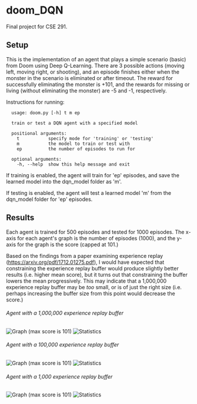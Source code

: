 # doom_DQN
Final project for CSE 291.

## Setup
This is the implementation of an agent that plays a simple scenario (basic) from Doom using Deep Q-Learning.
There are 3 possible actions (moving left, moving right, or shooting), and an episode finishes either when the monster in the scenario is eliminated or after timeout. The reward for successfully eliminating the monster is +101, and the rewards for missing or living (without eliminating the monster) are -5 and -1, respectively.
 
Instructions for running:
```
  usage: doom.py [-h] t m ep

  train or test a DQN agent with a specified model

  positional arguments:
    t           specify mode for 'training' or 'testing'
    m           the model to train or test with
    ep          the number of episodes to run for

  optional arguments:
    -h, --help  show this help message and exit
```
If training is enabled, the agent will train for 'ep' episodes, and save the learned model into the dqn_model folder as 'm'. 

If testing is enabled, the agent will test a learned model 'm' from the dqn_model folder for 'ep' episodes.

## Results
Each agent is trained for 500 episodes and tested for 1000 episodes. 
The x-axis for each agent's graph is the number of episodes (1000), and the y-axis for the graph is the score (capped at 101.)

Based on the findings from a paper examining experience replay (https://arxiv.org/pdf/1712.01275.pdf), I would have expected that constraining the experience replay buffer would produce slightly better results (i.e. higher mean score), but it turns out that constraining the buffer lowers the mean progressively. This may indicate that a 1,000,000 experience replay buffer may be _too_ small, or is of just the right size (i.e. perhaps increasing the buffer size from this point would decrease the score.)

###### Agent with a 1,000,000 experience replay buffer
![Graph (max score is 101)](https://github.com/danielytan/doom_DQN/blob/master/results/500training%2C1000testing.png=100x100)
![Statistics](https://github.com/danielytan/doom_DQN/blob/master/results/500training%2C1000testing_stats.png=100x100)

###### Agent with a 100,000 experience replay buffer
![Graph (max score is 101)](https://github.com/danielytan/doom_DQN/blob/master/results/experiment1_test0.png=100x100)
![Statistics](https://github.com/danielytan/doom_DQN/blob/master/results/experiment1_test0_stats.png=100x100)

###### Agent with a 1,000 experience replay buffer
![Graph (max score is 101)](https://github.com/danielytan/doom_DQN/blob/master/results/experiment0_test0.png=100x100)
![Statistics](https://github.com/danielytan/doom_DQN/blob/master/results/experiment0_test0_stats.png=100x100)
